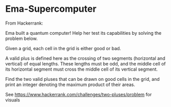 # Ema-Supercomputer

From Hackerrank:

Ema built a quantum computer! Help her test its capabilities by solving the problem below.

Given a grid, each cell in the grid is either good or bad.

A valid plus is defined here as the crossing of two segments (horizontal and vertical) of equal lengths. These lengths must be odd, and the middle cell of its horizontal segment must cross the middle cell of its vertical segment.

Find the two valid pluses that can be drawn on good cells in the grid, and print an integer denoting the maximum product of their areas.

See https://www.hackerrank.com/challenges/two-pluses/problem for visuals
